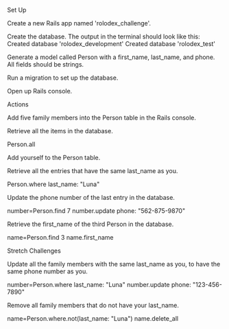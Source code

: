 Set Up

Create a new Rails app named 'rolodex_challenge'.

<!-- rails new rolodex_challenge -d postgresql -T -->
<!-- cd rolodex_challenge -->

Create the database. The output in the terminal should look like this:
Created database 'rolodex_development'
Created database 'rolodex_test'

<!-- rails db:create -->

Generate a model called Person with a first_name, last_name, and phone. All fields should be strings.

 <!-- rails generate model Person first_name:string last_name:string phone:string -->

Run a migration to set up the database.

<!-- rails db:migrate -->

Open up Rails console.


<!-- rails c -->

Actions

Add five family members into the Person table in the Rails console.

<!-- Person.create first_name: "Taylor", last_name: "Curtis", phone: "823-928-3743" -->
<!-- Person.create first_name: "Raven", last_name: "Curtis", phone: "728-283-1243" -->
<!-- Person.create first_name: "Joshua", last_name: "Logan", phone: "738-371-3742" -->
<!-- Person.create first_name: "Andrew", last_name: "Luna", phone: "237-4233-1234" -->
<!-- first_name: "Cassandra", last_name: "Luna", phone: "237-4233-2344" -->

Retrieve all the items in the database.

Person.all

Add yourself to the Person table.

<!-- Person.create first_name: "Chris", last_name: "Luna", phone: "237-4233-4534"
Person.create first_name: "Heather", last_name: "Roulston", phone: "237-423-3434" -->

Retrieve all the entries that have the same last_name as you.

Person.where last_name: "Luna"

Update the phone number of the last entry in the database.

number=Person.find 7
number.update phone: "562-875-9870"

Retrieve the first_name of the third Person in the database.

name=Person.find 3
 name.first_name

Stretch Challenges

Update all the family members with the same last_name as you, to have the same phone number as you.

number=Person.where last_name: "Luna"
number.update phone: "123-456-7890"

Remove all family members that do not have your last_name.

name=Person.where.not(last_name: "Luna")
name.delete_all
